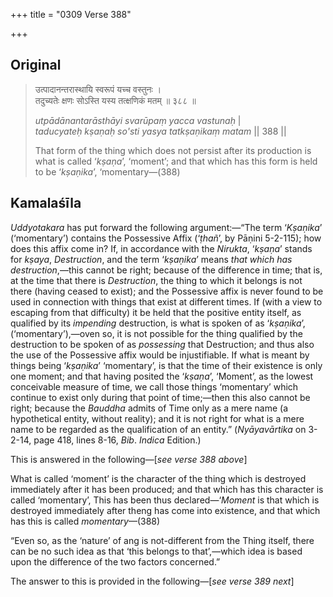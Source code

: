 +++
title = "0309 Verse 388"

+++
## Original 
>
> उत्पादानन्तरास्थायि स्वरूपं यच्च वस्तुनः ।  
> तदुच्यतेः क्षणः सोऽस्ति यस्य तत्क्षणिकं मतम् ॥ ३८८ ॥ 
>
> *utpādānantarāsthāyi svarūpaṃ yacca vastunaḥ* \|  
> *taducyateḥ kṣaṇaḥ so'sti yasya tatkṣaṇikaṃ matam* \|\| 388 \|\| 
>
> That form of the thing which does not persist after its production is what is called ‘*kṣaṇa*’, ‘moment’; and that which has this form is held to be ‘*kṣaṇika*’, ‘momentary—(388)



## Kamalaśīla

*Uddyotakara* has put forward the following argument:—“The term ‘*Kṣaṇika*’ (‘momentary’) contains the Possessive Affix (‘*ṭhañ*’, by Pāṇini 5-2-115); how does this affix come in? If, in accordance with the *Nirukta*, ‘*kṣaṇa*’ stands for *kṣaya*, *Destruction*, and the term ‘*kṣaṇika*’ means *that which has destruction*,—this cannot be right; because of the difference in time; that is, at the time that there is *Destruction*, the thing to which it belongs is not there (having ceased to exist); and the Possessive affix is never found to be used in connection with things that exist at different times. If (with a view to escaping from that difficulty) it be held that the positive entity itself, as qualified by its *impending* destruction, is what is spoken of as ‘*kṣaṇika*’, (‘momentary’),—oven so, it is not possible for the thing qualified by the destruction to be spoken of as *possessing* that Destruction; and thus also the use of the Possessive affix would be injustifiable. If what is meant by things being ‘*kṣaṇika*’ ‘momentary’, is that the time of their existence is only one moment; and that having posited the ‘*kṣaṇa*’, ‘Moment’, as the lowest conceivable measure of time, we call those things ‘momentary’ which continue to exist only during that point of time;—then this also cannot be right; because the *Bauddha* admits of Time only as a mere name (a hypothetical entity, without reality); and it is not right for what is a mere name to be regarded as the qualification of an entity.” (*Nyāyavārtika* on 3-2-14, page 418, lines 8-16, *Bib*. *Indica* Edition.)

This is answered in the following—[*see verse 388 above*]

What is called ‘moment’ is the character of the thing which is destroyed immediately after it has been produced; and that which has this character is called ‘momentary’, This has been thus declared—‘*Moment* is that which is destroyed immediately after theng has come into existence, and that which has this is called *momentary*—(388)

“Even so, as the ‘nature’ of ang is not-different from the Thing itself, there can be no such idea as that ‘this belongs to that’,—which idea is based upon the difference of the two factors concerned.”

The answer to this is provided in the following—[*see verse 389 next*]



